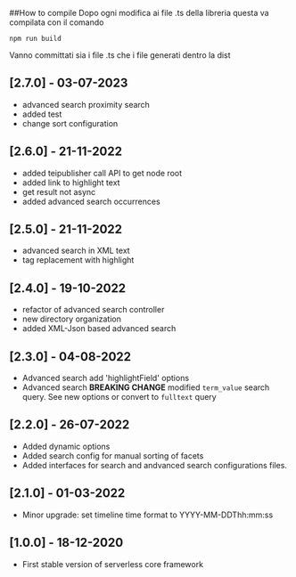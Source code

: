 ##How to compile 
 Dopo ogni modifica ai file .ts della libreria questa va compilata con il comando
  
 `npm run build`
 
 Vanno committati sia i file .ts che i file generati dentro la dist
 
 


## [2.7.0] - 03-07-2023
- advanced search proximity search
- added test
- change sort configuration

## [2.6.0] - 21-11-2022
- added teipublisher call API to get node root
- added link to highlight text
- get result not async
- added advanced search occurrences
## [2.5.0] - 21-11-2022
- advanced search in XML text
- tag replacement with highlight
## [2.4.0] - 19-10-2022
- refactor of advanced search controller
- new directory organization
- added XML-Json based advanced search
## [2.3.0] - 04-08-2022
- Advanced search add 'highlightField' options 
- Advanced search **BREAKING CHANGE**  modified `term_value` search query. See new options or convert to `fulltext` query

## [2.2.0] - 26-07-2022
- Added dynamic options
- Added search config for manual sorting of facets
- Added interfaces for search and andvanced search configurations files.

## [2.1.0] - 01-03-2022
- Minor upgrade: set timeline time format to YYYY-MM-DDThh:mm:ss

## [1.0.0] - 18-12-2020
- First stable version of serverless core framework